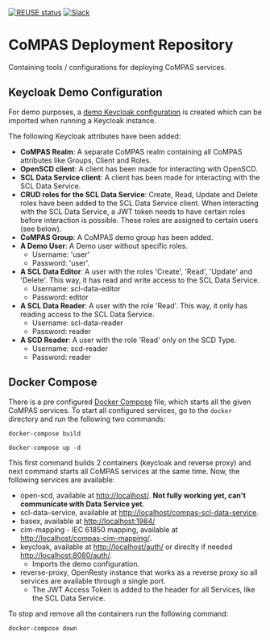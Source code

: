 <!--
SPDX-FileCopyrightText: 2021 Alliander N.V.

SPDX-License-Identifier: Apache-2.0
-->

[![REUSE status](https://api.reuse.software/badge/github.com/com-pas/compas-deployment)](https://api.reuse.software/info/github.com/com-pas/compas-deployment)
[![Slack](https://raw.githubusercontent.com/com-pas/compas-architecture/master/public/LFEnergy-slack.svg)](http://lfenergy.slack.com/)

# CoMPAS Deployment Repository
Containing tools / configurations for deploying CoMPAS services.

## Keycloak Demo Configuration
For demo purposes, a [demo Keycloak configuration](docker/keycloak/keycloak_compas_realm.json) is created which can be imported when
running a Keycloak instance.

The following Keycloak attributes have been added:
- **CoMPAS Realm**: A separate CoMPAS realm containing all CoMPAS attributes like Groups, Client and Roles.
- **OpenSCD client**: A client has been made for interacting with OpenSCD.
- **SCL Data Service client**: A client has been made for interacting with the SCL Data Service.
- **CRUD roles for the SCL Data Service**: Create, Read, Update and Delete roles have been added to the SCL Data Service client.
When interacting with the SCL Data Service, a JWT token needs to have certain roles before interaction is possible. These roles are assigned to certain users (see below).
- **CoMPAS Group**: A CoMPAS demo group has been added.
- **A Demo User**: A Demo user without specific roles.
  - Username: 'user'
  - Password: 'user'.
- **A SCL Data Editor**: A user with the roles 'Create', 'Read', 'Update' and 'Delete'. This way, it has read and write access to the SCL Data Service.
  - Username: scl-data-editor
  - Password: editor
- **A SCL Data Reader**: A user with the role 'Read'. This way, it only has reading access to the SCL Data Service.
  - Username: scl-data-reader
  - Password: reader
- **A SCD Reader**: A user with the role 'Read' only on the SCD Type.
  - Username: scd-reader
  - Password: reader

## Docker Compose
There is a pre configured [Docker Compose](docker/docker-compose.yml) file, which starts all the given CoMPAS services.
To start all configured services, go to the `docker` directory and run the following two commands:

`docker-compose build`

`docker-compose up -d`

This first command builds 2 containers (keycloak and reverse proxy) and next command starts all CoMPAS services at the same time.
Now, the following services are available:

- open-scd, available at [http://localhost/](http://localhost/). **Not fully working yet, can't communicate with Data Service yet.**
- scl-data-service, available at [http://localhost/compas-scl-data-service](http://localhost/compas-scl-data-service).
- basex, available at [http://localhost:1984/](http://localhost:1984/)
- cim-mapping - IEC 61850 mapping, available at [http://localhost/compas-cim-mapping/](http://localhost/compas-cim-mapping/).
- keycloak, available at [http://localhost/auth/](http://localhost/auth/) or direclty if needed [http://localhost:8080/auth/](http://localhost:8080/auth/).
    - Imports the demo configuration.
- reverse-proxy, OpenResty instance that works as a reverse proxy so all services are available through a single port.
    - The JWT Access Token is added to the header for all Services, like the SCL Data Service.

To stop and remove all the containers run the following command:

`docker-compose down`
